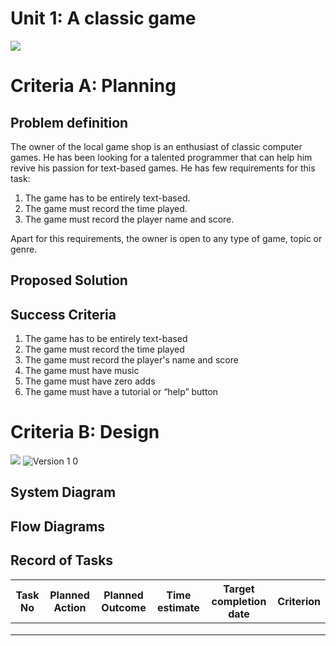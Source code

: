 # Unit 1: A classic game 
![](game.gif)

# Criteria A: Planning

## Problem definition

The owner of the local game shop is an enthusiast of classic computer games. He has been looking for a talented programmer that can help him revive his passion for text-based games. He has few requirements for this task:

1. The game has to be entirely text-based.
2. The game must record the time played.
3. The game must record the player name and score.

Apart for this requirements, the owner is open to any type of game, topic or genre.

## Proposed Solution

## Success Criteria
1. The game has to be entirely text-based
2. The game must record the time played
3. The game must record the player's name and score
4. The game must have music 
5. The game must have zero adds
6. The game must have a tutorial or “help” button

# Criteria B: Design
![](image.png)
![Version 1 0](https://user-images.githubusercontent.com/90993726/134459088-c6b5c476-f814-4b06-8eb9-d3bd905b99a6.jpg)

## System Diagram

## Flow Diagrams

## Record of Tasks
| Task No | Planned Action | Planned Outcome | Time estimate | Target completion date | Criterion |
|---------|----------------|-----------------|---------------|------------------------|-----------|
|         |                |                 |               |                        |           |
|         |                |                 |               |                        |           |
|         |                |                 |               |                        |           |
